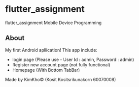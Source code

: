 # flutter_assignment

flutter_assignment
Mobile Device Programming

## About

My first Android apllication!
This app include:

- login page (Please use - User Id : admin, Password : admin)
- Register new account page (not fully functional)
- Homepage (With Bottom TabBar)

Made by KimKho©
(Kosit Kositsrikunakorn 60070008)
